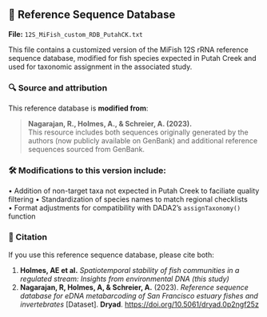 ## 📁 Reference Sequence Database

**File:** `12S_MiFish_custom_RDB_PutahCK.txt`

This file contains a customized version of the MiFish 12S rRNA reference sequence database, modified for fish species expected in Putah Creek and used for taxonomic assignment in the associated study.

### 🔍 Source and attribution

This reference database is **modified from**:

> **Nagarajan, R., Holmes, A., & Schreier, A. (2023).**  
> This resource includes both sequences originally generated by the authors (now publicly available on GenBank) and additional reference sequences sourced from GenBank.
 
### 🛠 Modifications to this version include:
• Addition of non-target taxa not expected in Putah Creek to faciliate quality filtering
• Standardization of species names to match regional checklists  
• Format adjustments for compatibility with DADA2’s `assignTaxonomy()` function

### 📄 Citation

If you use this reference sequence database, please cite both:
1. **Holmes, AE et al.** *Spatiotemporal stability of fish communities in a regulated stream: Insights from environmental DNA (this study)*
2. **Nagarajan, R, Holmes, A, & Schreier, A.** (2023). *Reference sequence database for eDNA metabarcoding of San Francisco estuary fishes and invertebrates* [Dataset]. **Dryad**. https://doi.org/10.5061/dryad.0p2ngf25z
